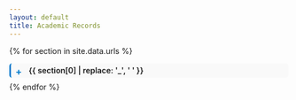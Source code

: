 ```yaml
---
layout: default
title: Academic Records
---
```


<style>
details {
  margin-bottom: 0.5rem;
  padding: 0.3rem 0.5rem;
  background-color: #f9f9f9;
  border-left: 3px solid #007acc;
  border-radius: 5px;
  transition: all 0.3s ease;
}

details[open] {
  background-color: #e6f2ff; /* Light blue background when open */
  border-left: 3px solid #cc3300; /* Change border color to reddish */
}

/* Inner details (subdirectories) - optional contrast */
details details {
  background-color: #fcfcfc;
  border-left: 3px solid #999;
}

details[open] details[open] {
  background-color: #fff6e6; /* Light orange contrast for sub-open */
  border-left: 3px solid #cc6600; /* Orange-brown border */
}

summary {
  position: relative;
  padding-left: 1.5rem;
  font-weight: 600;
  cursor: pointer;
  list-style: none;
}

summary::before {
  content: "+";
  position: absolute;
  left: 0;
  font-size: 1.1rem;
  color: #007acc;
  transition: all 0.2s ease;
}

details[open] > summary::before {
  content: "−";
  color: #cc3300; /* Update icon color on open */
}

ul {
  margin: 0.3rem 0 0.3rem 1.5rem;
  padding-left: 0.5rem;
  list-style-type: disc;
}

a {
  text-decoration: none;
  color: #0066cc;
}

a:hover {
  text-decoration: underline;
}
</style>

<!-- <script>
  const password = prompt("Enter password:");
  if (password !== "rajmuri") {
    document.body.innerHTML = "<h2>Access Denied</h2>";
  }
</script> -->

{% for section in site.data.urls %}
<details>
  <summary>{{ section[0] | replace: '_', ' ' }}</summary>

  {% assign subsections = section[1] %}
  {% for subsection in subsections %}
  <details style="margin-left: 1em;">
    <summary>{{ subsection[0] | replace: '_', ' ' }}</summary>

    {% assign files = subsection[1] %}
    {% if files.size > 0 %}
    <ul>
      {% for file in files %}
      <li><a href="{{ site.baseurl }}/RECORDS/{{ section[0] }}/{{ subsection[0] }}/{{ file }}">{{ file }}</a></li>
      {% endfor %}
    </ul>
    {% else %}
    <p style="margin-left:1.5em;"><em>No files uploaded yet.</em></p>
    {% endif %}
  </details>
  {% endfor %}
</details>
{% endfor %}